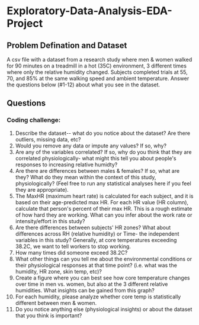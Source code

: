 # Exploratory-Data-Analysis-EDA-Project

## Problem Defination and Dataset

A csv file with a dataset from a research study where men & women walked for 90 minutes on a treadmill in a hot (35C) environment, 3 different times where only the relative humidity changed. Subjects completed trials at 55, 70, and 85% at the same walking speed and ambient temperature. Answer the questions below (#1-12) about what you see in the dataset.

## Questions

### Coding challenge:
1) Describe the dataset-- what do you notice about the dataset? Are there outliers, missing data, etc?
2) Would you remove any data or impute any values? If so, why?
3) Are any of the variables correlated? If so, why do you think that they are correlated physiologically- what might this tell you about people's responses to increasing relative humidty?
5) Are there are differences between males & females? If so, what are they? What do they mean within the context of this study, physiologically? (Feel free to run any statistical analyses here if you feel they are appropriate).
6) The MaxHR (maximum heart rate) is calculated for each subject, and it is based on their age-predicted max HR.
For each HR value (HR column), calculate that person's percent of their max HR. This is a rough estimate of how hard they are working. What can you infer about the work rate or intensity/effort in this study?
7) Are there differences between subjects' HR zones? What about differences across RH (relative humidity) or Time- the independent variables in this study?
Generally, at core temperatures exceeding 38.2C, we want to tell workers to stop working.
8) How many times did someone exceed 38.2C?
9) What other things can you tell me about the environmental conditions or their physiological responses at that time point? (i.e. what was the humidity, HR zone, skin temp, etc)?
10) Create a figure where you can best see how core temperature changes over time in men vs. women, but also at the 3 different relative humidities. What insights can be gained from this graph?
11) For each humidity, please analyze whether core temp is statistically different between men & women.
12) Do you notice anything else (physiological insights) or about the dataset that you think is important?
